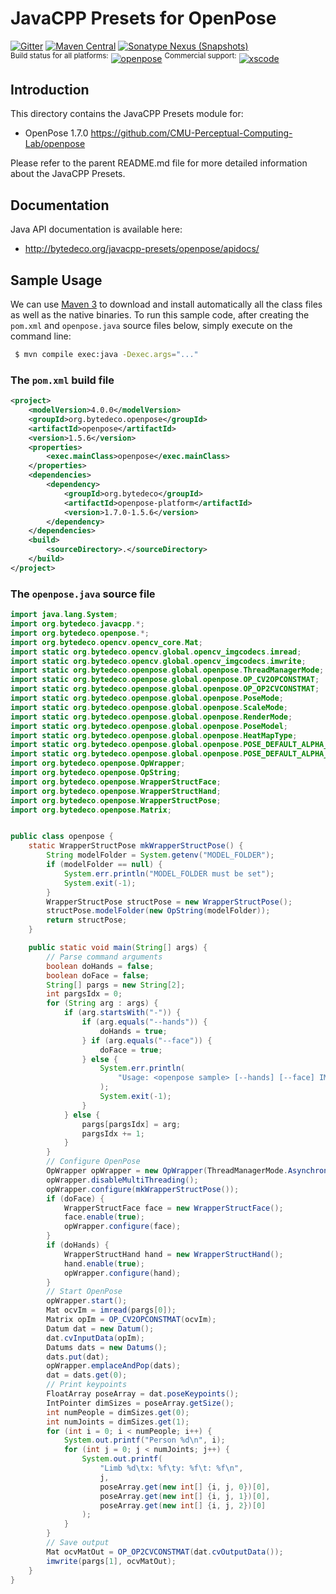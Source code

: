 JavaCPP Presets for OpenPose
============================

[![Gitter](https://badges.gitter.im/bytedeco/javacpp.svg)](https://gitter.im/bytedeco/javacpp) [![Maven Central](https://maven-badges.herokuapp.com/maven-central/org.bytedeco/openpose/badge.svg)](https://maven-badges.herokuapp.com/maven-central/org.bytedeco/openpose) [![Sonatype Nexus (Snapshots)](https://img.shields.io/nexus/s/https/oss.sonatype.org/org.bytedeco/openpose.svg)](http://bytedeco.org/builds/)  
<sup>Build status for all platforms:</sup> [![openpose](https://github.com/bytedeco/javacpp-presets/workflows/openpose/badge.svg)](https://github.com/bytedeco/javacpp-presets/actions?query=workflow%3Aopenpose)  <sup>Commercial support:</sup> [![xscode](https://img.shields.io/badge/Available%20on-xs%3Acode-blue?style=?style=plastic&logo=appveyor&logo=data:image/png;base64,iVBORw0KGgoAAAANSUhEUgAAAEAAAABACAMAAACdt4HsAAAAGXRFWHRTb2Z0d2FyZQBBZG9iZSBJbWFnZVJlYWR5ccllPAAAAAZQTFRF////////VXz1bAAAAAJ0Uk5T/wDltzBKAAAAlUlEQVR42uzXSwqAMAwE0Mn9L+3Ggtgkk35QwcnSJo9S+yGwM9DCooCbgn4YrJ4CIPUcQF7/XSBbx2TEz4sAZ2q1RAECBAiYBlCtvwN+KiYAlG7UDGj59MViT9hOwEqAhYCtAsUZvL6I6W8c2wcbd+LIWSCHSTeSAAECngN4xxIDSK9f4B9t377Wd7H5Nt7/Xz8eAgwAvesLRjYYPuUAAAAASUVORK5CYII=)](https://xscode.com/bytedeco/javacpp-presets)


Introduction
------------
This directory contains the JavaCPP Presets module for:

 * OpenPose 1.7.0  https://github.com/CMU-Perceptual-Computing-Lab/openpose

Please refer to the parent README.md file for more detailed information about the JavaCPP Presets.


Documentation
-------------
Java API documentation is available here:

 * http://bytedeco.org/javacpp-presets/openpose/apidocs/


Sample Usage
------------

We can use [Maven 3](http://maven.apache.org/) to download and install automatically all the class files as well as the native binaries. To run this sample code, after creating the `pom.xml` and `openpose.java` source files below, simply execute on the command line:
```bash
 $ mvn compile exec:java -Dexec.args="..."
```

### The `pom.xml` build file
```xml
<project>
    <modelVersion>4.0.0</modelVersion>
    <groupId>org.bytedeco.openpose</groupId>
    <artifactId>openpose</artifactId>
    <version>1.5.6</version>
    <properties>
        <exec.mainClass>openpose</exec.mainClass>
    </properties>
    <dependencies>
        <dependency>
            <groupId>org.bytedeco</groupId>
            <artifactId>openpose-platform</artifactId>
            <version>1.7.0-1.5.6</version>
        </dependency>
    </dependencies>
    <build>
        <sourceDirectory>.</sourceDirectory>
    </build>
</project>
```

### The `openpose.java` source file
```java
import java.lang.System;
import org.bytedeco.javacpp.*;
import org.bytedeco.openpose.*;
import org.bytedeco.opencv.opencv_core.Mat;
import static org.bytedeco.opencv.global.opencv_imgcodecs.imread;
import static org.bytedeco.opencv.global.opencv_imgcodecs.imwrite;
import static org.bytedeco.openpose.global.openpose.ThreadManagerMode;
import static org.bytedeco.openpose.global.openpose.OP_CV2OPCONSTMAT;
import static org.bytedeco.openpose.global.openpose.OP_OP2CVCONSTMAT;
import static org.bytedeco.openpose.global.openpose.PoseMode;
import static org.bytedeco.openpose.global.openpose.ScaleMode;
import static org.bytedeco.openpose.global.openpose.RenderMode;
import static org.bytedeco.openpose.global.openpose.PoseModel;
import static org.bytedeco.openpose.global.openpose.HeatMapType;
import static org.bytedeco.openpose.global.openpose.POSE_DEFAULT_ALPHA_KEYPOINT;
import static org.bytedeco.openpose.global.openpose.POSE_DEFAULT_ALPHA_HEAT_MAP;
import org.bytedeco.openpose.OpWrapper;
import org.bytedeco.openpose.OpString;
import org.bytedeco.openpose.WrapperStructFace;
import org.bytedeco.openpose.WrapperStructHand;
import org.bytedeco.openpose.WrapperStructPose;
import org.bytedeco.openpose.Matrix;


public class openpose {
    static WrapperStructPose mkWrapperStructPose() {
        String modelFolder = System.getenv("MODEL_FOLDER");
        if (modelFolder == null) {
            System.err.println("MODEL_FOLDER must be set");
            System.exit(-1);
        }
        WrapperStructPose structPose = new WrapperStructPose();
        structPose.modelFolder(new OpString(modelFolder));
        return structPose;
    }

    public static void main(String[] args) {
        // Parse command arguments
        boolean doHands = false;
        boolean doFace = false;
        String[] pargs = new String[2];
        int pargsIdx = 0;
        for (String arg : args) {
            if (arg.startsWith("-")) {
                if (arg.equals("--hands")) {
                    doHands = true;
                } if (arg.equals("--face")) {
                    doFace = true;
                } else {
                    System.err.println(
                        "Usage: <openpose sample> [--hands] [--face] IMAGE_IN IMAGE_OUT"
                    );
                    System.exit(-1);
                }
            } else {
                pargs[pargsIdx] = arg;
                pargsIdx += 1;
            }
        }
        // Configure OpenPose
        OpWrapper opWrapper = new OpWrapper(ThreadManagerMode.Asynchronous);
        opWrapper.disableMultiThreading();
        opWrapper.configure(mkWrapperStructPose());
        if (doFace) {
            WrapperStructFace face = new WrapperStructFace();
            face.enable(true);
            opWrapper.configure(face);
        }
        if (doHands) {
            WrapperStructHand hand = new WrapperStructHand();
            hand.enable(true);
            opWrapper.configure(hand);
        }
        // Start OpenPose
        opWrapper.start();
        Mat ocvIm = imread(pargs[0]);
        Matrix opIm = OP_CV2OPCONSTMAT(ocvIm);
        Datum dat = new Datum();
        dat.cvInputData(opIm);
        Datums dats = new Datums();
        dats.put(dat);
        opWrapper.emplaceAndPop(dats);
        dat = dats.get(0);
        // Print keypoints
        FloatArray poseArray = dat.poseKeypoints();
        IntPointer dimSizes = poseArray.getSize();
        int numPeople = dimSizes.get(0);
        int numJoints = dimSizes.get(1);
        for (int i = 0; i < numPeople; i++) {
            System.out.printf("Person %d\n", i);
            for (int j = 0; j < numJoints; j++) {
                System.out.printf(
                    "Limb %d\tx: %f\ty: %f\t: %f\n",
                    j,
                    poseArray.get(new int[] {i, j, 0})[0],
                    poseArray.get(new int[] {i, j, 1})[0],
                    poseArray.get(new int[] {i, j, 2})[0]
                );
            }
        }
        // Save output
        Mat ocvMatOut = OP_OP2CVCONSTMAT(dat.cvOutputData());
        imwrite(pargs[1], ocvMatOut);
    }
}
```

